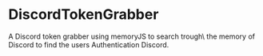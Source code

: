 # DiscordTokenGrabber
A Discord token grabber using memoryJS to search trough\ the memory of Discord to find the users Authentication Discord.
